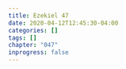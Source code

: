 ```yaml
---
title: Ezekiel 47
date: 2020-04-12T12:45:30-04:00
categories: []
tags: []
chapter: "047"
inprogress: false
---
```


